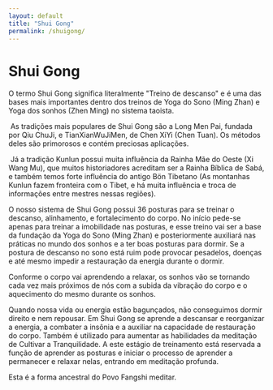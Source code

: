 ```yaml
---
layout: default
title: "Shui Gong"
permalink: /shuigong/
---
```


# Shui Gong
 

O termo Shui Gong significa literalmente "Treino de descanso" e é uma das bases mais importantes dentro dos treinos de Yoga do Sono (Ming Zhan) e Yoga dos sonhos (Zhen Ming) no sistema taoista.  

​
As tradições mais populares de Shui Gong são a Long Men Pai, fundada por Qiu ChuJi, e TianXianWuJiMen, de Chen XiYi (Chen Tuan). Os métodos deles são primorosos e contém preciosas aplicações.  

​
Já a tradição Kunlun possui muita influência da Rainha Mãe do Oeste (Xi Wang Mu), que muitos historiadores acreditam ser a Rainha Bíblica de Sabá, e também temos forte influência do antigo Bön Tibetano (As montanhas Kunlun fazem fronteira com o Tibet, e há muita influência e troca de informações entre mestres nessas regiões).  

 
O nosso sistema de Shui Gong possui 36 posturas para se treinar o descanso, alinhamento, e fortalecimento do corpo. No início pede-se apenas para treinar a imobilidade nas posturas, e esse treino vai ser a base da fundação da Yoga do Sono (Ming Zhan) e posteriormente auxiliará nas práticas no mundo dos sonhos e a ter boas posturas para dormir. Se a postura de descanso no sono está ruim pode provocar pesadelos, doenças e até mesmo impedir a restauração da energia durante o dormir.  

  
Conforme o corpo vai aprendendo a relaxar, os sonhos vão se tornando cada vez mais próximos de nós com a subida da vibração do corpo e o aquecimento do mesmo durante os sonhos.  

 
Quando nossa vida ou energia estão bagunçados, não conseguimos dormir direito e nem repousar. Em Shui Gong se aprende a descansar e reorganizar a energia, a combater a insônia e a auxiliar na capacidade de restauração do corpo. Também é utilizado para aumentar as habilidades da meditação de Cultivar a Tranquilidade. A este estágio de treinamento está reservada a função de aprender as posturas e iniciar o processo de aprender a permanecer e relaxar nelas, entrando em meditação profunda.  

 
Esta é a forma ancestral do Povo Fangshi meditar.